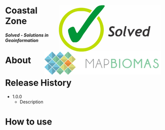 <div class="fluid-row" id="header">
    <img src='./misc/solved-logo.jpeg' height='150' width='auto' align='right'>
    <img src='./misc/mapbiomas-logo.png' height='75' width='auto' align='right'>
    <h1 class="title toc-ignore">Coastal Zone</h1>
    <h4 class="author"><em>Solved - Solutions in Geoinformation</em></h4>
</div>

# About

# Release History

* 1.0.0
    * Description

# How to use

